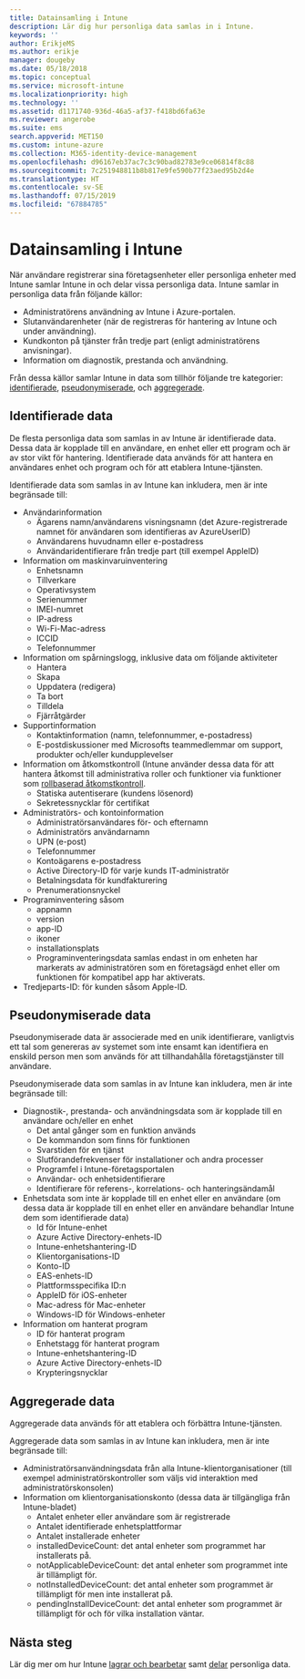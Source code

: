 ```yaml
---
title: Datainsamling i Intune
description: Lär dig hur personliga data samlas in i Intune.
keywords: ''
author: ErikjeMS
ms.author: erikje
manager: dougeby
ms.date: 05/18/2018
ms.topic: conceptual
ms.service: microsoft-intune
ms.localizationpriority: high
ms.technology: ''
ms.assetid: d1171740-936d-46a5-af37-f418bd6fa63e
ms.reviewer: angerobe
ms.suite: ems
search.appverid: MET150
ms.custom: intune-azure
ms.collection: M365-identity-device-management
ms.openlocfilehash: d96167eb37ac7c3c90bad82783e9ce06814f8c88
ms.sourcegitcommit: 7c251948811b8b817e9fe590b77f23aed95b2d4e
ms.translationtype: HT
ms.contentlocale: sv-SE
ms.lasthandoff: 07/15/2019
ms.locfileid: "67884785"
---
```

# <a name="data-collection-in-intune"></a>Datainsamling i Intune

När användare registrerar sina företagsenheter eller personliga enheter med Intune samlar Intune in och delar vissa personliga data. Intune samlar in personliga data från följande källor:

- Administratörens användning av Intune i Azure-portalen.
- Slutanvändarenheter (när de registreras för hantering av Intune och under användning).
- Kundkonton på tjänster från tredje part (enligt administratörens anvisningar).
- Information om diagnostik, prestanda och användning.

Från dessa källor samlar Intune in data som tillhör följande tre kategorier: [identifierade](#identified-data), [pseudonymiserade](#pseudonymized-data), och [aggregerade](#aggregated-data).

## <a name="identified-data"></a>Identifierade data

De flesta personliga data som samlas in av Intune är identifierade data. Dessa data är kopplade till en användare, en enhet eller ett program och är av stor vikt för hantering. Identifierade data används för att hantera en användares enhet och program och för att etablera Intune-tjänsten.

Identifierade data som samlas in av Intune kan inkludera, men är inte begränsade till: 

- Användarinformation
  - Ägarens namn/användarens visningsnamn (det Azure-registrerade namnet för användaren som identifieras av AzureUserID)
  - Användarens huvudnamn eller e-postadress
  - Användaridentifierare från tredje part (till exempel AppleID)
- Information om maskinvaruinventering
  - Enhetsnamn
  - Tillverkare
  - Operativsystem
  - Serienummer
  - IMEI-numret
  - IP-adress
  - Wi-Fi-Mac-adress
  - ICCID
  - Telefonnummer
- Information om spårningslogg, inklusive data om följande aktiviteter
  - Hantera
  - Skapa
  - Uppdatera (redigera)
  - Ta bort
  - Tilldela
  - Fjärråtgärder
- Supportinformation
  - Kontaktinformation (namn, telefonnummer, e-postadress)
  - E-postdiskussioner med Microsofts teammedlemmar om support, produkter och/eller kundupplevelser
- Information om åtkomstkontroll (Intune använder dessa data för att hantera åtkomst till administrativa roller och funktioner via funktioner som [rollbaserad åtkomstkontroll](role-based-access-control.md).
  - Statiska autentiserare (kundens lösenord)
  - Sekretessnycklar för certifikat 
- Administratörs- och kontoinformation
  - Administratörsanvändares för- och efternamn
  - Administratörs användarnamn
  - UPN (e-post)
  - Telefonnummer
  - Kontoägarens e-postadress
  - Active Directory-ID för varje kunds IT-administratör
  - Betalningsdata för kundfakturering
  - Prenumerationsnyckel
- Programinventering såsom
  - appnamn
  - version
  - app-ID
  - ikoner
  - installationsplats
  - Programinventeringsdata samlas endast in om enheten har markerats av administratören som en företagsägd enhet eller om funktionen för kompatibel app har aktiverats.  
- Tredjeparts-ID: för kunden såsom Apple-ID. 

## <a name="pseudonymized-data"></a>Pseudonymiserade data

Pseudonymiserade data är associerade med en unik identifierare, vanligtvis ett tal som genereras av systemet som inte ensamt kan identifiera en enskild person men som används för att tillhandahålla företagstjänster till användare. 

Pseudonymiserade data som samlas in av Intune kan inkludera, men är inte begränsade till: 

- Diagnostik-, prestanda- och användningsdata som är kopplade till en användare och/eller en enhet
  - Det antal gånger som en funktion används
  - De kommandon som finns för funktionen
  - Svarstiden för en tjänst
  - Slutförandefrekvenser för installationer och andra processer
  - Programfel i Intune-företagsportalen
  - Användar- och enhetsidentifierare
  - Identifierare för referens-, korrelations- och hanteringsändamål 
- Enhetsdata som inte är kopplade till en enhet eller en användare (om dessa data är kopplade till en enhet eller en användare behandlar Intune dem som identifierade data)
  - Id för Intune-enhet
  - Azure Active Directory-enhets-ID
  - Intune-enhetshantering-ID
  - Klientorganisations-ID
  - Konto-ID
  - EAS-enhets-ID
  - Plattformsspecifika ID:n
  - AppleID för iOS-enheter
  - Mac-adress för Mac-enheter
  - Windows-ID för Windows-enheter
- Information om hanterat program
  - ID för hanterat program
  - Enhetstagg för hanterat program
  - Intune-enhetshantering-ID
  - Azure Active Directory-enhets-ID
  - Krypteringsnycklar

## <a name="aggregated-data"></a>Aggregerade data

Aggregerade data används för att etablera och förbättra Intune-tjänsten. 

Aggregerade data som samlas in av Intune kan inkludera, men är inte begränsade till: 

- Administratörsanvändningsdata från alla Intune-klientorganisationer (till exempel administratörskontroller som väljs vid interaktion med administratörskonsolen)
- Information om klientorganisationskonto (dessa data är tillgängliga från Intune-bladet)
  - Antalet enheter eller användare som är registrerade
  - Antalet identifierade enhetsplattformar  
  - Antalet installerade enheter
  - installedDeviceCount: det antal enheter som programmet har installerats på.
  - notApplicableDeviceCount: det antal enheter som programmet inte är tillämpligt för.
  - notInstalledDeviceCount: det antal enheter som programmet är tillämpligt för men inte installerat på.
  - pendingInstallDeviceCount: det antal enheter som programmet är tillämpligt för och för vilka installation väntar.

## <a name="next-steps"></a>Nästa steg

Lär dig mer om hur Intune [lagrar och bearbetar](privacy-data-store-process.md) samt [delar](privacy-data-secure-share.md) personliga data. 
